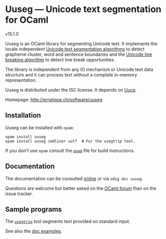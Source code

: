 Uuseg — Unicode text segmentation for OCaml
===============================================================================
v15.1.0

Uuseg is an OCaml library for segmenting Unicode text. It implements
the locale independent [Unicode text segmentation algorithms][1] to
detect grapheme cluster, word and sentence boundaries and the [Unicode
line breaking algorithm][2] to detect line break opportunities.

The library is independent from any IO mechanism or Unicode text data
structure and it can process text without a complete in-memory
representation.

Uuseg is distributed under the ISC license. It depends on [Uucp].

[1]: http://www.unicode.org/reports/tr29/
[2]: http://www.unicode.org/reports/tr14/
[Uucp]: http://erratique.ch/software/uucp

Homepage: <http://erratique.ch/software/uuseg>

## Installation

Uuseg can be installed with `opam`:

    opam install uuseg
    opam install uuseg cmdliner uutf  # For the usegtrip tool. 

If you don't use `opam` consult the [`opam`](opam) file for build
instructions.

## Documentation

The documentation can be consulted [online] or via `odig doc uuseg`.

Questions are welcome but better asked on the [OCaml forum] than on 
the issue tracker.

[online]: http://erratique.ch/software/uuseg/doc/
[OCaml forum]: https://discuss.ocaml.org/


## Sample programs

The [`usegtrip`] tool segments text provided on standard input.

See also the [doc examples].

[`usegtrip`]: test/usegtrip.ml
[doc examples]: test/examples.ml
